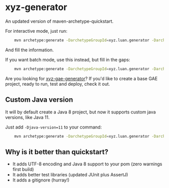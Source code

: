 # xyz-generator

An updated version of maven-archetype-quickstart.

For interactive mode, just run:

```bash
    mvn archetype:generate -DarchetypeGroupId=xyz.luan.generator -DarchetypeArtifactId=xyz-generator -DarchetypeVersion=0.3.0
```

And fill the information.

If you want batch mode, use this instead, but fill in the gaps:

```bash
    mvn archetype:generate -DarchetypeGroupId=xyz.luan.generator -DarchetypeArtifactId=xyz-generator -DarchetypeVersion=0.3.0 -DgroupId=<your.group.id> -DartifactId=<your-atifact-id> -Dversion=<your.version> -DinteractiveMode=false
```

Are you looking for [xyz-gae-generator](https://github.com/luanpotter/xyz-gae-generator)? If you'd like to create a base GAE project, ready to run, test and deploy, check it out.

## Custom Java version

It will by default create a Java 8 project, but now it supports custom java versions, like Java 11.

Just add `-Djava-version=11` to your command:

```bash
    mvn archetype:generate -DarchetypeGroupId=xyz.luan.generator -DarchetypeArtifactId=xyz-generator -DarchetypeVersion=0.3.0 -Djava-version=11
```

## Why is it better than quickstart?

 * It adds UTF-8 encoding and Java 8 support to your pom (zero warnings first build)
 * It adds better test libraries (updated JUnit plus AssertJ)
 * It adds a gitignore (hurray!)
